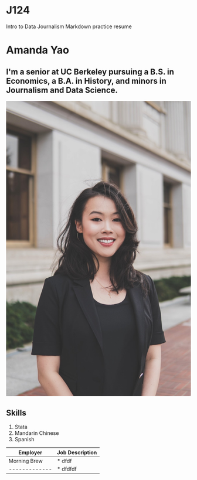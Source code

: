 # J124
Intro to Data Journalism Markdown practice resume

# Amanda Yao
## I'm a senior at UC Berkeley pursuing a B.S. in Economics, a B.A. in History, and minors in Journalism and Data Science. 

!['Headshot','Amanda Yao's headshot'](/headshot.JPG)

## Skills
1. Stata
2. Mandarin Chinese
3. Spanish

Employer | Job Description
-------- | ---------------
Morning Brew | * dfdf
-------------| * dfdfdf

